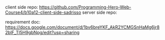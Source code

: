 client side repo: https://github.com/Programming-Hero-Web-Course4/b10a12-client-side-sadrisso
server side repo: 

requirement doc: https://docs.google.com/document/d/1bv6breYKF_AkR2YCMGSnHaMg6jr82bIF_TI5H9gbNpg/edit?usp=sharing